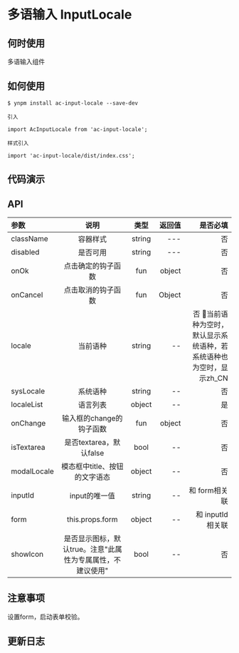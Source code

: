 # 多语输入 InputLocale

## 何时使用

多语输入组件

## 如何使用

```
$ ynpm install ac-input-locale --save-dev

引入

import AcInputLocale from 'ac-input-locale';

样式引入

import 'ac-input-locale/dist/index.css';
```

## 代码演示


## API 

|参数|说明|类型|返回值|是否必填|
|:--|:---:|:--:|---:|---:|
|className|容器样式|string| --- | 否 |
|disabled|是否可用|string| --- | 否 |
|onOk|点击确定的钩子函数|fun|object | 否 |
|onCancel|点击取消的钩子函数|fun|Object | 否 |
|locale|当前语种|string | -- | 否 当前语种为空时，默认显示系统语种，若系统语种也为空时，显示zh_CN |
|sysLocale|系统语种|string | -- | 否 |
|localeList|语言列表|object| -- | 是 |
|onChange|输入框的change的钩子函数|fun| object | 否 |
|isTextarea|是否textarea，默认false|bool| -- | 否 |
|modalLocale|模态框中title、按钮的文字语态|object| -- | 否 |
|inputId|input的唯一值|string| -- | 和 form相关联 |
|form|this.props.form| object | -- | 和 inputId 相关联 |
|showIcon|是否显示图标，默认true。注意"此属性为专属属性，不建议使用"| bool | -- | 否 |

## 注意事项

设置form，启动表单校验。

## 更新日志
